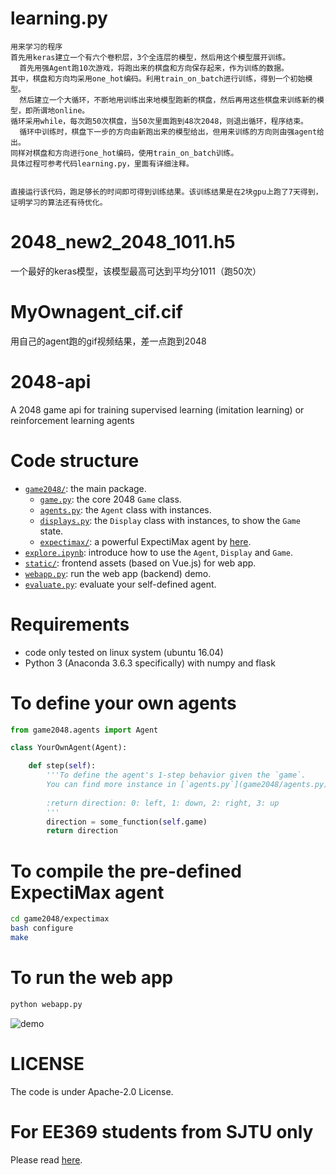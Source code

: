 # learning.py
```
用来学习的程序
首先用keras建立一个有六个卷积层，3个全连层的模型，然后用这个模型展开训练。
  首先用强Agent跑10次游戏，将跑出来的棋盘和方向保存起来，作为训练的数据。
其中，棋盘和方向均采用one_hot编码。利用train_on_batch进行训练，得到一个初始模型。
  然后建立一个大循环，不断地用训练出来地模型跑新的棋盘，然后再用这些棋盘来训练新的模型，即所谓地online。
循环采用while，每次跑50次棋盘，当50次里面跑到48次2048，则退出循环，程序结束。
  循环中训练时，棋盘下一步的方向由新跑出来的模型给出，但用来训练的方向则由强agent给出。
同样对棋盘和方向进行one_hot编码，使用train_on_batch训练。
具体过程可参考代码learning.py，里面有详细注释。


直接运行该代码，跑足够长的时间即可得到训练结果。该训练结果是在2块gpu上跑了7天得到，证明学习的算法还有待优化。
```
# 2048_new2_2048_1011.h5
一个最好的keras模型，该模型最高可达到平均分1011（跑50次）
# MyOwnagent_cif.cif
用自己的agent跑的gif视频结果，差一点跑到2048
# 2048-api
A 2048 game api for training supervised learning (imitation learning) or reinforcement learning agents

# Code structure
* [`game2048/`](game2048/): the main package.
    * [`game.py`](game2048/game.py): the core 2048 `Game` class.
    * [`agents.py`](game2048/agents.py): the `Agent` class with instances.
    * [`displays.py`](game2048/displays.py): the `Display` class with instances, to show the `Game` state.
    * [`expectimax/`](game2048/expectimax): a powerful ExpectiMax agent by [here](https://github.com/nneonneo/2048-ai).
* [`explore.ipynb`](explore.ipynb): introduce how to use the `Agent`, `Display` and `Game`.
* [`static/`](static/): frontend assets (based on Vue.js) for web app.
* [`webapp.py`](webapp.py): run the web app (backend) demo.
* [`evaluate.py`](evaluate.py): evaluate your self-defined agent.

# Requirements
* code only tested on linux system (ubuntu 16.04)
* Python 3 (Anaconda 3.6.3 specifically) with numpy and flask

# To define your own agents
```python
from game2048.agents import Agent

class YourOwnAgent(Agent):

    def step(self):
        '''To define the agent's 1-step behavior given the `game`.
        You can find more instance in [`agents.py`](game2048/agents.py).
        
        :return direction: 0: left, 1: down, 2: right, 3: up
        '''
        direction = some_function(self.game)
        return direction

```

# To compile the pre-defined ExpectiMax agent

```bash
cd game2048/expectimax
bash configure
make
```

# To run the web app
```bash
python webapp.py
```
![demo](preview2048.gif)

# LICENSE
The code is under Apache-2.0 License.

# For EE369 students from SJTU only
Please read [here](EE369.md).
